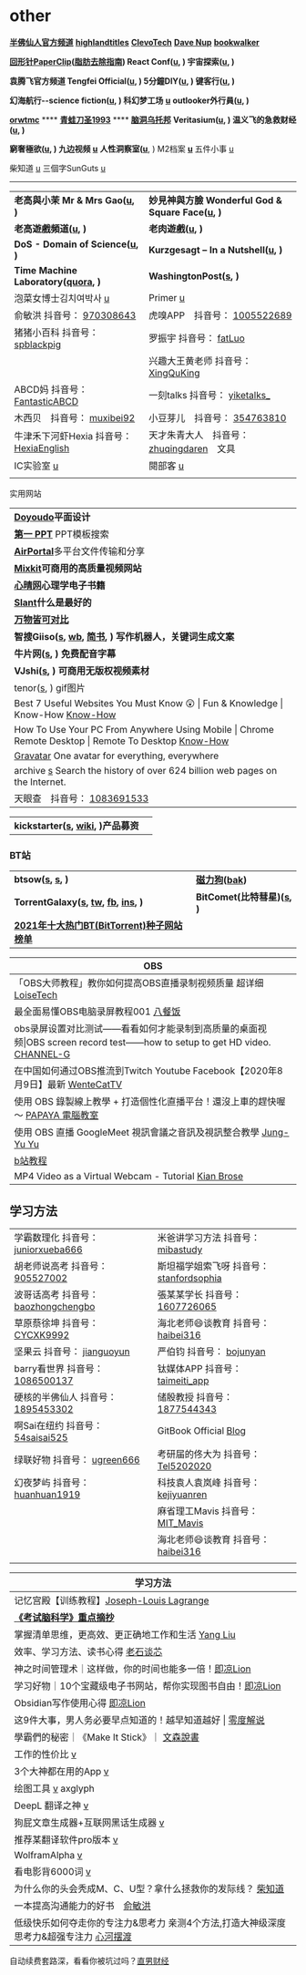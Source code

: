 # other

[**半佛仙人官方频道**](https://www.youtube.com/channel/UC5DZCgD0dXDXknbebyUQX\_w) [**highlandtitles**](https://www.highlandtitles.com) [**ClevoTech**](https://www.youtube.com/channel/UCm93t8o6OUTJg6mtnwBxydA/videos) [**Dave Nup**](https://www.youtube.com/user/FritzBox22/videos) [**bookwalker**](https://www.bookwalker.com.tw)

[**回形针PaperClip**](https://www.youtube.com/channel/UCUGJ-yKqQHl4FSZwUmGpiUg/featured)**(**[**脂肪去除指南**](https://www.youtube.com/watch?v=UNigTz-Lgx8)**) React Conf(**[**u**](https://www.youtube.com/channel/UCz5vTaEhvh7dOHEyd1efcaQ/featured)**, ) 宇宙探索(**[**u**](https://www.youtube.com/channel/UC30F9kDKWCmu2XWPqZilTGw/videos)**, )**

**袁腾飞官方频道 Tengfei Official(**[**u**](https://www.youtube.com/c/tengfeiofficial/featured)**, ) 5分鐘DIY(**[**u**](https://www.youtube.com/c/5%E5%88%86%E9%90%98DIY/featured)**, ) 键客行(**[**u**](https://www.youtube.com/channel/UChjYHZ3yGQucOFw14BNnTqw/featured)**, )**

**幻海航行--science fiction(**[**u**](https://www.youtube.com/channel/UCp1nO1bgVwks9b5EhKQGVag/featured)**, ) 科幻梦工场** [**u**](https://www.youtube.com/channel/UCTY7QED-uxqgUtU0COknFdg) **outlooker外行員(**[**u**](https://www.youtube.com/c/outlooker%E5%A4%96%E8%A1%8C%E5%93%A1/featured)**, )**

[**orwtmc**](https://space.bilibili.com/353458898) **** [**青蛙刀圣1993**](https://www.youtube.com/channel/UCWx-9tUBYtpVVchhNVDchSw) **** [**脑洞乌托邦**](https://www.youtube.com/channel/UC2tQpW0dPiyWPebwBSksJ\_g/featured) **Veritasium(**[**u**](https://www.youtube.com/c/veritasium/featured)**, ) 温义飞的急救财经(**[**u**](https://www.youtube.com/channel/UCfpjlfw7KxaU7gZp038\_t8w/videos)**, )**

**窮奢極欲(**[**u**](https://www.youtube.com/channel/UCA0o60mhG0v2Eha8wSL3\_Jw/featured)**, ) 九边视频** [**u**](https://www.youtube.com/channel/UC1W338lwo1dmkLeiYzTmSnA) **人性洞察室(**[**u**](https://www.youtube.com/channel/UCI7uUDMlJJsH9oXrmaEkzpA/videos), ) M2档案 [**u**](https://www.youtube.com/channel/UC9HOOTENXN\_Q2AJ7eozWBXA/videos) 五件小事 [u](https://www.youtube.com/channel/UC5TSUHDDGa8mQ1aS\_S6EQnA)

柴知道 [u](https://www.youtube.com/channel/UCQtwvRQWnT5Buh9hpvNNryQ) 三個字SunGuts [u](https://www.youtube.com/channel/UCTPPmVw8pCUmw9tfY\_MaKNg)

***

|                                                                                                                                                                                                                |                                                                                                                                                                                                                   |
| -------------------------------------------------------------------------------------------------------------------------------------------------------------------------------------------------------------- | ----------------------------------------------------------------------------------------------------------------------------------------------------------------------------------------------------------------- |
| **老高與小茉 Mr & Mrs Gao(**[**u**](https://www.youtube.com/channel/UCMUnInmOkrWN4gof9KlhNmQ/featured)**, )**                                                                                                       | **妙見神與方臉 Wonderful God & Square Face(**[**u**](https://www.youtube.com/channel/UCtR5okwgTMghi\_uyWvbloEg/featured)**, )**                                                                                         |
| **老高遊戲頻道(**[**u**](https://www.youtube.com/c/%E9%85%B7%E7%88%B1ZERO%E6%B8%B8%E6%88%8F%E9%A2%91%E9%81%93/featured)**, )**                                                                                       | **老肉遊戲(**[**u**](https://www.youtube.com/channel/UCbdu8x8oRFQxpVrq4kdRtHQ/featured)**, )**                                                                                                                        |
| **DoS - Domain of Science(**[**u**](https://www.youtube.com/c/DomainofScience/featured)**, )**                                                                                                                 | **Kurzgesagt – In a Nutshell(**[**u**](https://www.youtube.com/c/inanutshell/playlists)**, )**                                                                                                                    |
| **Time Machine Laboratory(**[**quora**](https://timemachinelaboratory.quora.com)**, )**                                                                                                                        | **WashingtonPost(**[**s**](https://www.washingtonpost.com)**, )**                                                                                                                                                 |
| 泡菜女博士김치여박사 [u](https://www.youtube.com/channel/UC4NnQdkTV4TaQSFNec00k5A/videos)                                                                                                                                | Primer [u](https://www.youtube.com/c/PrimerLearning/videos)                                                                                                                                                       |
| 俞敏洪 抖音号： [970308643](https://www.douyin.com/user/MS4wLjABAAAAYkN--6n0AOLCeJK23yGwYvZRwLjfiDONotSIo1a3sdc?enter\_from=recommend\&enter\_method=video\_title\&from\_gid=7018203070278503720\&is\_full\_screen=0) | 虎嗅APP　抖音号： [1005522689](https://www.douyin.com/user/MS4wLjABAAAA2MxACf1MWqHhiKVCjyFH5-NxDwJ9o4QY0yC4RCCQsTE?enter\_from=recommend\&enter\_method=video\_title\&from\_gid=7012561514771008799\&is\_full\_screen=0) |
| 猪猪小百科 抖音号： [spblackpig](https://www.douyin.com/user/MS4wLjABAAAAL-FenUAyg04QdVYPD7vC941cUZyClJE92JWTnqIcp8ivcuH6tP9dLxLpvsYZzsVt)                                                                              | 罗振宇 抖音号： [fatLuo](https://www.douyin.com/user/MS4wLjABAAAAVXtxOwQQIXQdGWJSA2x4YUqh7Y8KUSszOQ3I5y8GhIk)                                                                                                            |
|                                                                                                                                                                                                                | 兴趣大王黄老师 抖音号： [XingQuKing](https://www.douyin.com/user/MS4wLjABAAAAWhFLq9hFAbySFKcOIDu6h40D4MGfwkaQ7yr8RnFI1gQ)                                                                                                    |
| ABCD妈 抖音号： [FantasticABCD](https://www.douyin.com/user/MS4wLjABAAAAQMse9F2T3mlekFfbZPrRvpcCrnyEd8C7W\_qrL991ENg)                                                                                               | 一刻talks 抖音号： [yiketalks\_](https://www.douyin.com/user/MS4wLjABAAAAQrDiUctFXIeX45MytO60ciIBP-wF3UU9ML7dC9scV-w)                                                                                                   |
| 木西贝　抖音号： [muxibei92](https://www.douyin.com/user/MS4wLjABAAAAvUXvQRkFCa3bj0-9Goyx8htd2YekfL1gtd-zXEfcJ9Hme2opofcZQ-IQHblmdUG-)                                                                                 | 小豆芽儿　抖音号： [354763810](https://www.douyin.com/user/MS4wLjABAAAA8D5tYt-DiZfnPvuu3vi2Qv6kLXPafpG26TpBWGz-JSw)                                                                                                        |
| 牛津禾下河虾Hexia 抖音号： [HexiaEnglish](https://www.douyin.com/user/MS4wLjABAAAA6vAaReZd3f-nfoMDMOSTAjuDJOwn6LvAw4ER3mDCiAgTW-Q3Tl\_4iKsjIEQd9VgD)                                                                     | 天才朱青大人　抖音号： [zhuqingdaren](https://www.douyin.com/user/MS4wLjABAAAAnSH2bjx9qg0p4bB\_yaNAdhGQLJ7t9f6bCz7rMjmG1uI)　文具                                                                                               |
| IC实验室 [u](https://www.youtube.com/channel/UCJ1zX4FZA15dwE2olLAO3-w/videos)                                                                                                                                     | 閱部客 [u](https://www.youtube.com/channel/UCBvQ4hOEoDdYeIBu0tE-7Sg)                                                                                                                                                 |
|                                                                                                                                                                                                                |                                                                                                                                                                                                                   |

实用网站

|                                                                                                                                                              |
| ------------------------------------------------------------------------------------------------------------------------------------------------------------ |
| [**Doyoudo**](https://www.doyoudo.com)**平面设计**                                                                                                               |
| [**第一 PPT**](http://www.1ppt.com) PPT模板搜索                                                                                                                    |
| [**AirPortal**](https://airportal.cn)多平台文件传输和分享                                                                                                              |
| [**Mixkit**](https://mixkit.co)**可商用的高质量视频网站**                                                                                                               |
| [**心晴网**](http://www.ixinqing.com)**心理学电子书籍**                                                                                                                |
| [**Slant**](https://www.slant.co)**什么是最好的**                                                                                                                  |
| [**万物皆可对比**](https://versus.com/cn)                                                                                                                          |
| **智搜Giiso(**[**s**](https://www.giiso.com)**,** [**wb**](https://weibo.com/giiso)**,** [**简书**](https://www.jianshu.com/p/55dd6d4ed98a)**, ) 写作机器人，关键词生成文案** |
| **牛片网(**[**s**](https://www.6pian.cn)**, ) 免费配音字幕**                                                                                                          |
| **VJshi(**[**s**](https://www.vjshi.com)**, ) 可商用无版权视频素材**                                                                                                   |
| tenor([s](https://tenor.com), ) gif图片                                                                                                                        |
| Best 7 Useful Websites You Must Know 😲 \| Fun & Knowledge \| Know-How [Know-How](https://www.youtube.com/watch?v=o70qa-XEzlk)                               |
| How To Use Your PC From Anywhere Using Mobile \| Chrome Remote Desktop \| Remote To Desktop [Know-How](https://www.youtube.com/watch?v=X4PDihvKi0M)          |
| [Gravatar](https://en.gravatar.com) One avatar for everything, everywhere                                                                                    |
| archive [s](https://archive.org) Search the history of over 624 billion web pages on the Internet.                                                           |
| 天眼查　抖音号： [1083691533](https://www.douyin.com/user/MS4wLjABAAAA6LFLWEKBTjzmGX1KEIcJ2xm604rOpO9nE2mwVR3GPu0)                                                   |

|                                                                                                                            |   |
| -------------------------------------------------------------------------------------------------------------------------- | - |
| **kickstarter(**[**s**](https://www.kickstarter.com)**,** [**wiki**](https://zh.wikipedia.org/wiki/Kickstarter)**, )产品募资** |   |

### BT站

|                                                                                                                                                                                                                |                                                                    |
| -------------------------------------------------------------------------------------------------------------------------------------------------------------------------------------------------------------- | ------------------------------------------------------------------ |
| **btsow(**[**s**](https://btsow.digital)**,** [**s**](https://btsow.com)**, )**                                                                                                                                | [**磁力狗**](http://clg5.info)**(**[**bak**](http://ciligou.top)**)** |
| **TorrentGalaxy(**[**s**](https://torrentgalaxy.to)**,** [**tw**](https://twitter.com/tgxsocial)**,** [**fb**](https://www.facebook.com/tgxsocial1)**,** [**ins**](https://www.instagram.com/tgxsocial)**, )** | **BitComet(比特彗星)(**[**s**](https://www.bitcomet.com/cn)**, )**     |
| [**2021年十大热门BT(BitTorrent)种子网站榜单**](http://www.usbmi.com/5991.html)                                                                                                                                            |                                                                    |

| OBS                                                                                                                                            |
| ---------------------------------------------------------------------------------------------------------------------------------------------- |
| 「OBS大师教程」教你如何提高OBS直播录制视频质量 超详细 [LoiseTech](https://www.youtube.com/watch?v=cWt9Bcaw8FY)                                                        |
| 最全面易懂OBS电脑录屏教程001 [八餐饭](https://www.youtube.com/watch?v=wGn2cAyU9Qw\&t=147s)                                                                   |
| obs录屏设置对比测试——看看如何才能录制到高质量的桌面视频\|OBS screen record test——how to setup to get HD video. [CHANNEL-G](https://www.youtube.com/watch?v=G8eTp4ji6Go) |
| 在中国如何通过OBS推流到Twitch Youtube Facebook【2020年8月9日】最新 [WenteCatTV](https://www.youtube.com/watch?v=51NltC5nzdA)                                    |
| 使用 OBS 錄製線上教學 + 打造個性化直播平台！還沒上車的趕快喔 ～ [PAPAYA 電腦教室](https://www.youtube.com/watch?v=GFJQLY3ldGs)                                                |
| 使用 OBS 直播 GoogleMeet 視訊會議之音訊及視訊整合教學 [Jung-Yu Yu](https://www.youtube.com/watch?v=OZpsjbMPT5k)                                                  |
| [b站教程](https://member.bilibili.com/platform/home?spm\_id\_from=444.41.b\_696e7465726e6174696f6e616c486561646572.14)                            |
| MP4 Video as a Virtual Webcam - Tutorial [Kian Brose](https://www.youtube.com/watch?v=hKLH\_V4qE\_0)                                           |

## 学习方法

|                                                                                                                                                                                                                                                                                                                                                                                       |                                                                                                                                                                                                                                                                                                                                                               |
| ------------------------------------------------------------------------------------------------------------------------------------------------------------------------------------------------------------------------------------------------------------------------------------------------------------------------------------------------------------------------------------- | ------------------------------------------------------------------------------------------------------------------------------------------------------------------------------------------------------------------------------------------------------------------------------------------------------------------------------------------------------------- |
| 学霸数理化 抖音号： [juniorxueba666](https://www.douyin.com/user/MS4wLjABAAAA6ddYk\_NwEACcP\_1d6d1KVvkOfV56SA-a6n5TUZ\_irhR5qA0ktlue9KxEC8CtzyRG?author\_id=1543365928955043\&enter\_from=video\_detail\&enter\_method=video\_title\&from\_gid=6927446596959456519\&group\_id=6927446596959456519\&log\_pb=%7B%22impr\_id%22%3A%22021633806257959fdbddc0300fff0010a80d0930000072b6384a1%22%7D) | 米爸讲学习方法 抖音号： [mibastudy](https://www.douyin.com/user/MS4wLjABAAAAiNUMXPz3bpTqBcGqLW6BqEd0PF\_DHTonnNZKTWpo8SaIgYZQfpw6-OwZBKYUs-wQ?author\_id=1301475249889799\&enter\_from=video\_detail\&enter\_method=video\_title\&from\_gid=7012888486034296095\&group\_id=7012888486034296095\&log\_pb=%7B%22impr\_id%22%3A%2220211009063218010212087082400FB4BE%22%7D) |
| 胡老师说高考 抖音号： [905527002](https://www.douyin.com/user/MS4wLjABAAAAqhIS6Gt0liAQ4EQQu8EnwMZAQBiDOP26fNg2VdS9ZAY?author\_id=98031953970\&enter\_from=video\_detail\&enter\_method=video\_title\&from\_gid=6990237279369399585\&group\_id=6990237279369399585\&log\_pb=%7B%22impr\_id%22%3A%22021633780520013fdbddc0300fff0010a8a112c0000000cfe94b9%22%7D)                                  | 斯坦福学姐索飞呀 抖音号： [stanfordsophia](https://www.douyin.com/user/MS4wLjABAAAAMNmUCzmHwMa4J4dlkb0b7pdNX894E8OdS2Cm8bwzEP8ePR2bMzT7h4uP3qEfWoak?enter\_from=follow\&enter\_method=video\_title\&from\_gid=7016148072157728035\&is\_full\_screen=0)                                                                                                                    |
| 波哥话高考 抖音号： [baozhongchengbo](https://www.douyin.com/user/MS4wLjABAAAAd-Ewg\_f-4rRgLbEmOHx6ava-9g2\_7Ke8GkKVRwZEmNQsMSODYt\_hmNKbl5amuWsN?author\_id=1477335568364830\&enter\_from=video\_detail\&enter\_method=video\_title\&from\_gid=7014357878144257293\&group\_id=7014357878144257293\&log\_pb=%7B%22impr\_id%22%3A%22202110090656350102120742004013DC07%22%7D)                   | 張某某学长 抖音号： [1607726065](https://www.douyin.com/user/MS4wLjABAAAABtODNJSu7URn9SDH308-X8GIN4wSGrwcOjTtbhWAFwY?author\_id=102530126329\&enter\_from=video\_detail\&enter\_method=video\_title\&from\_gid=7000724011093200159\&group\_id=7000724011093200159\&log\_pb=%7B%22impr\_id%22%3A%22021633778840973fdbddc0200fff0050a141e48000000078a09e9%22%7D)         |
| 草原蔡徐坤 抖音号： [CYCXK9992](https://www.douyin.com/user/MS4wLjABAAAAwqxIy-iQk3mDb8MYJfH2Kdri3qh0D2SYEPTCEydUTXQ?author\_id=852846987444455\&enter\_from=video\_detail\&enter\_method=video\_title\&from\_gid=7006314500617964835\&group\_id=7006314500617964835\&log\_pb=%7B%22impr\_id%22%3A%2220211009073811010212185153191343C6%22%7D)                                                  | 海北老师😄谈教育 抖音号： [haibei316](https://www.douyin.com/user/MS4wLjABAAAAj9BYnzsg5UC2JePAEwuzxJPt2y1CGYNi9wftmfLBRp8oZItL0DxTbJj00UcXR91q?author\_id=1521328315961982\&enter\_from=follow\&enter\_method=comment\&from\_gid=7016874011183385892\&group\_id=7016874011183385892)                                                                                     |
| 坚果云 抖音号： [jianguoyun](https://www.douyin.com/user/MS4wLjABAAAAiiO57OLquOM7PLc7wn\_9FCI9WmbMHlbkpXIUM2mJI0Y?author\_id=52973123899\&enter\_from=video\_detail\&enter\_method=video\_title\&from\_gid=6982403139970370846\&group\_id=6982403139970370846\&log\_pb=%7B%22impr\_id%22%3A%22202110091940570101330310791216A190%22%7D)                                                      | 严伯钧 抖音号： [bojunyan](https://www.douyin.com/user/MS4wLjABAAAA6cLFP6uL4NmSxtnd9miQb-9S6GweLvikkmvKKFUT74A?author\_id=105595202170\&enter\_from=video\_detail\&enter\_method=video\_title\&from\_gid=6988074980726623499\&group\_id=6988074980726623499\&log\_pb=%7B%22impr\_id%22%3A%22021633779899419fdbddc0300fff0010a8971da00000024321bd6%22%7D)             |
| barry看世界 抖音号： [1086500137](https://www.douyin.com/user/MS4wLjABAAAA3-c5SmU4nM6WDpXjQv53St3hUFIJ\_lz4xClxdSK18GE?author\_id=100540202672\&enter\_from=video\_detail\&enter\_method=video\_title\&from\_gid=6991667789681413413\&group\_id=6991667789681413413\&log\_pb=%7B%22impr\_id%22%3A%2220211009195304010132033038171941F6%22%7D)                                                | 钛媒体APP 抖音号： [taimeiti\_app](https://www.douyin.com/user/MS4wLjABAAAAJMSQPRFGDhs4\_kxJK64dnD1bLtvfqtQMKsDMqBCx250?author\_id=109088689013\&enter\_from=video\_detail\&enter\_method=video\_title\&from\_gid=6937595961782897931\&group\_id=6937595961782897931\&log\_pb=%7B%22impr\_id%22%3A%22021633804743753fdbddc0100fff0030a0811600000000f9f4b8c%22%7D)    |
| 硬核的半佛仙人 抖音号： [1895453302](https://www.douyin.com/user/MS4wLjABAAAAMq88qXMMA2uaVermm\_TP-uUFdmNhp10cnN5VcrqT6HM?author\_id=109726881745\&enter\_from=video\_detail\&enter\_method=video\_title\&from\_gid=6919053018755353867\&group\_id=6919053018755353867\&log\_pb=%7B%22impr\_id%22%3A%22202110100317540102120742053C282168%22%7D)                                                 | 储殷教授 抖音号： [1877544343](https://www.douyin.com/user/MS4wLjABAAAAcaWN\_3-uvQOF1w13i1pQ4-iGSapsGqvtjNodeFEM3wU?author\_id=66402061517\&enter\_from=video\_detail\&enter\_method=video\_title\&from\_gid=6917538569343061263\&group\_id=6917538569343061263\&log\_pb=%7B%22impr\_id%22%3A%22021633807178127fdbddc0300fff0010a83dac400000006e8ed23%22%7D)          |
| 啊Sai在纽约 抖音号： [54saisai525](https://www.douyin.com/user/MS4wLjABAAAAiqbzs7QDOWyfWQIpWRuhlEwk75CgwCpRnVnGcOnFSaE?author\_id=80545353014\&enter\_from=video\_detail\&enter\_method=video\_title\&from\_gid=6914083932598308108\&group\_id=6914083932598308108\&log\_pb=%7B%22impr\_id%22%3A%22021633808388327fdbddc0300fff0010a8a1121000000084b3a71%22%7D)                               | GitBook Official [Blog](https://blog.gitbook.com)                                                                                                                                                                                                                                                                                                             |
| 绿联好物 抖音号： [ugreen666](https://www.douyin.com/user/MS4wLjABAAAAWsqc26jFJYMBTuaxdfuB21aIc\_43sTEXH6KSvXSQ5Xyy0tGnQdmQwd4\_Epl1mWVf?enter\_from=follow\&enter\_method=video\_title\&from\_gid=7017000998514281759\&is\_full\_screen=0)                                                                                                                                                   | 考研届的佟大为 抖音号： [Tel5202020](https://www.douyin.com/user/MS4wLjABAAAAQeXaXdXCQczvn5N-TGX2RmHIsoaPklW6IY31nZh9nOk?author\_id=95124776396\&enter\_from=video\_detail\&enter\_method=video\_title\&from\_gid=6905942494689774861\&group\_id=6905942494689774861\&log\_pb=%7B%22impr\_id%22%3A%22021633809200361fdbddc0100fff0030ad451d000000033726aaf%22%7D)        |
| 幻夜梦屿 抖音号： [huanhuan1919](https://www.douyin.com/user/MS4wLjABAAAAH0MiP8bWLYNC6V5dgOWlPMQwe1sFCG-NvNE48K3hjQ\_fPwQm54nNSUWVqLg-oX8d)                                                                                                                                                                                                                                                   | 科技袁人袁岚峰 抖音号： [kejiyuanren](https://www.douyin.com/user/MS4wLjABAAAA3qDpJ5yNTOFrsXBqShcwmr1qV\_ztoARuwLnklCK9xwY?enter\_from=follow\&enter\_method=video\_title\&from\_gid=7016551468668833035\&is\_full\_screen=0)                                                                                                                                            |
|                                                                                                                                                                                                                                                                                                                                                                                       | 麻省理工Mavis 抖音号： [MIT\_Mavis](https://www.douyin.com/user/MS4wLjABAAAA1JkCVyuMNMoJF-PqU2JVYKUJhSErWSSgX\_RgEVJ2PoA?enter\_from=recommend\&enter\_method=video\_title\&from\_gid=7011270650518097192\&is\_full\_screen=0)                                                                                                                                        |
|                                                                                                                                                                                                                                                                                                                                                                                       | 海北老师😄谈教育 抖音号： [haibei316](https://www.douyin.com/user/MS4wLjABAAAAj9BYnzsg5UC2JePAEwuzxJPt2y1CGYNi9wftmfLBRp8oZItL0DxTbJj00UcXR91q?enter\_from=recommend\&enter\_method=video\_title\&from\_gid=7017673118068116766\&is\_full\_screen=0)                                                                                                                     |
|                                                                                                                                                                                                                                                                                                                                                                                       |                                                                                                                                                                                                                                                                                                                                                               |

| 学习方法                                                                                                                                                                                                                                                                                                    |
| ------------------------------------------------------------------------------------------------------------------------------------------------------------------------------------------------------------------------------------------------------------------------------------------------------- |
| 记忆宫殿【训练教程】[Joseph-Louis Lagrange](https://www.youtube.com/playlist?list=PLHpfx416EzLNtVwZlTMXV3TaOXKKiuj\_E)                                                                                                                                                                                            |
| [**《考试脑科学》重点摘抄**](https://zhuanlan.zhihu.com/p/166182158)                                                                                                                                                                                                                                               |
| 掌握清单思维，更高效、更正确地工作和生活 [Yang Liu](https://www.youtube.com/playlist?list=PLhXu26RzZZTxHD3Dp6Zo8PQvVsdYBO4eF)                                                                                                                                                                                               |
| 效率、学习方法、读书心得 [老石谈芯](https://www.youtube.com/playlist?list=PLZbVf-X2rhjYnNwWZRb4wIgBjiyAsGKTL)                                                                                                                                                                                                           |
| 神之时间管理术｜这样做，你的时间也能多一倍！[即凉Lion](https://www.youtube.com/watch?v=O6u\_BuXpu7Q)                                                                                                                                                                                                                            |
| 学习好物｜10个宝藏级电子书网站，帮你实现图书自由！[即凉Lion](https://www.youtube.com/watch?v=hFxoXg4KLnM)                                                                                                                                                                                                                         |
| Obsidian写作使用心得 [即凉Lion](https://www.youtube.com/watch?v=431M1q8tlTI)                                                                                                                                                                                                                                    |
| 这9件大事，男人务必要早点知道的！越早知道越好 \| [零度解说](https://www.youtube.com/watch?v=Z23hSrmuJ70\&list=TLPQMTcwODIwMjEYIqp9q-eoOw\&index=2)                                                                                                                                                                                |
| 學霸們的秘密｜《Make It Stick》｜ [文森說書](https://www.youtube.com/watch?v=k-MOeKIkvfs)                                                                                                                                                                                                                             |
| 工作的性价比 [v](https://www.douyin.com/video/7014879001286053156?count=10\&cursor=1633461901000\&modeFrom=userLike\&pre\_vid=7015430334917643531\&previous\_page=video\_detail\&secUid=MS4wLjABAAAAz2va9iNHKFQ8a0GiwHZkHaul2PRtqdpN4bOrZvmN4RnrbduTMV-sJIFWyeib4lsF\&fir\_previous\_page=personal\_homepage) |
| 3个大神都在用的App [v](https://www.douyin.com/video/7013340348747353351)                                                                                                                                                                                                                                       |
| 绘图工具 [v](https://www.douyin.com/video/7006314500617964835) axglyph                                                                                                                                                                                                                                      |
| DeepL 翻译之神 [v](https://www.douyin.com/video/6983130189605719304)                                                                                                                                                                                                                                        |
| 狗屁文章生成器+互联网黑话生成器 [v](https://www.douyin.com/video/6974402751220468999)                                                                                                                                                                                                                                  |
| 推荐某翻译软件pro版本 [v](https://www.douyin.com/video/7000724011093200159)                                                                                                                                                                                                                                      |
| WolframAlpha [v](https://www.douyin.com/video/6991110243765718312?previous\_page=personal\_homepage\&modeFrom=userLike\&cursor=1628253096000\&count=10\&secUid=MS4wLjABAAAAz2va9iNHKFQ8a0GiwHZkHaul2PRtqdpN4bOrZvmN4RnrbduTMV-sJIFWyeib4lsF)                                                            |
| 看电影背6000词 [v](https://www.douyin.com/video/6952125621543734536)                                                                                                                                                                                                                                         |
| 为什么你的头会秃成M、C、U型？拿什么拯救你的发际线？ [柴知道](https://www.youtube.com/watch?v=Iz2Y5mtOMQU)                                                                                                                                                                                                                          |
| 一本提高沟通能力的好书　[俞敏洪](https://www.douyin.com/video/7026668497547644198)                                                                                                                                                                                                                                     |
| 低级快乐如何夺走你的专注力&思考力 亲测4个方法,打造大神级深度思考力&超强专注力 [心河摆渡](https://www.youtube.com/watch?v=jaxFtxrhkag)                                                                                                                                                                                                           |

&#x20;自动续费套路深，看看你被坑过吗？[直男财经](https://www.douyin.com/video/7034955890868407565)

